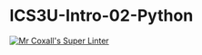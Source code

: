 # ICS3U-Intro-02-Python
[![Mr Coxall's Super Linter](https://github.com/lucas-debruyn/ICS3U-Intro-02-Python/workflows/Mr%20Coxall's%20Super%20Linter/badge.svg)](https://github.com/lucas-debruyn/ICS3U-Intro-02-Python/actions/)
